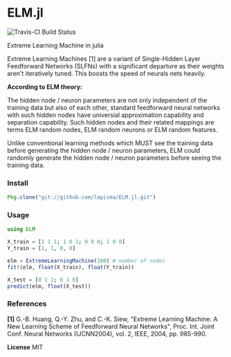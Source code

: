 # ELM.jl

![Travis-CI Build Status](https://travis-ci.org/lepisma/ELM.jl.svg)

Extreme Learning Machine in julia

Extreme Learning Machines [1] are a variant of Single-Hidden Layer Feedforward Networks (SLFNs) with a significant departure as their weights aren't iteratively tuned. This boosts the speed of neurals nets heavily.

**According to ELM theory:**

The hidden node / neuron parameters are not only independent of the training data but also of each other, standard feedforward neural networks with such hidden nodes have universial approximation capability and separation capability. Such hidden nodes and their related mappings are terms ELM random nodes, ELM random neurons or ELM random features.

Unlike conventional learning methods which MUST see the training data before generating the hidden node / neuron parameters, ELM could randomly generate the hidden node / neuron parameters before seeing the training data.


### Install

```julia
Pkg.clone("git://github.com/lepisma/ELM.jl.git")
```

### Usage

```julia
using ELM

X_train = [1 1 1; 1 0 1; 0 0 0; 1 0 0]
Y_train = [1, 1, 0, 0]

elm = ExtremeLearningMachine(100) # number of nodes
fit!(elm, float(X_train), float(Y_train))

X_test = [0 1 1; 0 1 0]
predict(elm, float(X_test))
```

### References

**[1]** G.-B. Huang, Q.-Y. Zhu, and C.-K. Siew, "Extreme Learning Machine: A New Learning Scheme of Feedforward Neural
Networks", Proc. Int. Joint Conf.
Neural Networks (IJCNN2004), vol. 2,
IEEE, 2004, pp. 985-990.

**License** MIT
